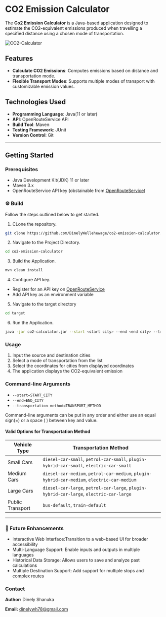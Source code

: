 # CO2 Emission Calculator

The **Co2 Emission Calculator** is a Java-based application designed to estimate the CO2-equivalent emissions produced when travelling a specified distance using a chosen mode of transportation.

![CO2-Calculator](https://github.com/user-attachments/assets/851b0f8c-65b0-4cb2-86d2-204a7b08a1f0)

## Features

- **Calculate CO2 Emissions**: Computes emissions based on distance and transportation mode.
- **Flexible Transport Modes**: Supports multiple modes of transport with customizable emission values.

## Technologies Used

- **Programming Language**: Java(11 or later)
- **API**: OpenRouteService API
- **Build Tool**: Maven
- **Testing Framework**: JUnit
- **Version Control**: Git

---

## Getting Started

### Prerequisites

- Java Development Kit(JDK) 11 or later
- Maven 3.x
- OpenRouteService API key (obstainable from [OpenRouteService](https://openrouteservice.org/))

### ⚙️ Build
Follow the steps outlined below to get started.

1. CLone the repository.
```bash
git clone https://github.com/DinelyWellehewage/co2-emission-calculator.git
```
2. Navigate to the Project Directory.
```bash
cd co2-emission-calculator
```
3. Build the Application.
```bash
mvn clean install
```
4. Configure API key.
- Register for an API key on [OpenRouteService](https://openrouteservice.org/)
- Add API key as an environment variable
5. Navigate to the target directory
```bash
cd target
```
6. Run the Application.
```bash
java -jar co2-calculator.jar --start <start city> --end <end city> --transportation-method <transportation method>
```
### Usage
1. Input the source and destination cities
2. Select a mode of transportation from the list
3. Select the coordinates for cities from displayed coordinates
4. The application displays the CO2-equivalent emission

### Command-line Arguments
- `--start=START_CITY`
- `--end=END_CITY`
- `--transportation-method=TRANSPORT_METHOD`

Command-line arguments can be put in any order and either use an equal sign(=) or a space ( ) between key and value.


#### Valid Options for Transportation Method

| Vehicle Type     | Transportation Method                                                                       |
|------------------|---------------------------------------------------------------------------------------------|
| Small Cars       | `diesel-car-small`, `petrol-car-small`, `plugin-hybrid-car-small`, `electric-car-small`     |
| Medium Cars      | `diesel-car-medium`, `petrol-car-medium`, `plugin-hybrid-car-medium`, `electric-car-medium` |
| Large Cars       | `diesel-car-large`, `petrol-car-large`, `plugin-hybrid-car-large`, `electric-car-large`     |
| Public Transport | `bus-default`, `train-default`                                                              |



---
### 🚀 Future Enhancements
- Interactive Web Interface:Transition to a web-based UI for broader accessibility
- Multi-Language Support: Enable inputs and outputs in multiple languages
- Historical Data Storage: Allows users to save and analyze past calculations
- Multiple Destination Support: Add support for multiple stops and complex routes

### Contact

**Author:** Dinely Shanuka

**Email:** [dinelywh78@gmail.com](dinelywh78@gmail.com)
